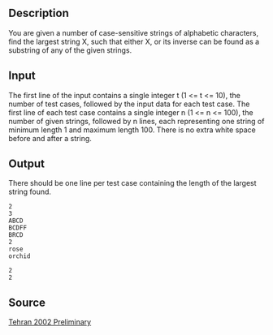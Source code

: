 <h2>Description</h2><p>You are given a number of case-sensitive strings of alphabetic characters, find the largest string X, such that either X, or its inverse can be found as a substring of any of the given strings. </p><h2>Input</h2><p>The first line of the input contains a single integer t (1 &lt;= t &lt;= 10), the number of test cases, followed by the input data for each test case. The first line of each test case contains a single integer n (1 &lt;= n &lt;= 100), the number of given strings, followed by n lines, each representing one string of minimum length 1 and maximum length 100. There is no extra white space before and after a string. </p><h2>Output</h2><p>There should be one line per test case containing the length of the largest string found. </p><pre><code class="language-input1">2
3
ABCD
BCDFF
BRCD
2
rose
orchid</code></pre><pre><code class="language-output1">2
2 </code></pre><h2>Source</h2><a href="searchproblem?field=source&amp;key=Tehran+2002+Preliminary">Tehran 2002 Preliminary</a>